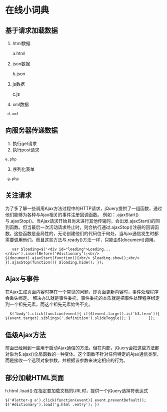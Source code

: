 在线小词典
===
基于请求加载数据
--
  1. html数据
  
     a.html  
  2. json数据
  
     b.json
  3. js数据

     c.js
  4.  xml数据
 
     d.xml

向服务器传递数据
--
  1.  执行get请求
  2.  执行post请求
   
    e.php
  3.  序列化表单
 
     g.php

关注请求
--
  为了多了解一些调用Ajax方法过程中的HTTP请求，jQuery提供了一组函数，通过他们能够为各种与Ajax相关的事件注册回调函数。
例如：.ajaxStart()与.ajaxStop()。当Ajax请求开始且尚未进行其他传输时，会出发.ajaxStart()的回到函数。但当最后一次活动请求终止时，则会执行通过.ajaxStop()注册的回调函数。这些函数是全局性的，无论创建他们的代码位于何处，当Ajax通信发生时都需要调用他们。而且这些方法与.ready()方法一样，只能由$(document)调用。

`	
	var $loading=$('<div id="loading">Loading...</div>').insertBefore('#dictionary');<br/>
	$(document).ajaxStart(function(){<br/>
		$loading.show();<br/>
	}).ajaxStop(function(){
		$loading.hide();
	});
`

Ajax与事件
--
在Ajax生成页面内容时存在一个常见的问题，即页面更新内容时，事件处理程序会丢失绑定。
解决办法就是事件委托，事件委托的本质就是把事件处理程序绑定到一个祖先元素，而这个祖先元素始终不变。

`	$('body').click(function(event){
		if($(event.target).is('h3.term')){
			$(event.target).siblings('.definition').slideToggle();
		}		
	});
`

低级Ajax方法
--
前面已经用到一些用于启动Ajax通信的方法。但在内部，jQuery会把这些方法都对象为$.ajax()全局函数的一种变体。这个函数不针对任何特定的Ajax通信类型，而是接收一个选项对象参数，并根据该参数来决定相应的行为。

部分加载HTML页面
--
 h.html
  .load():在指定要加载文档的URL时，提供一个jQuery选择符表达式
  
  `	$('#letter-g a').click(function(event){
		event.preventDefault();
		$('#dictionary').load('g.html .entry');
	})
`
    

